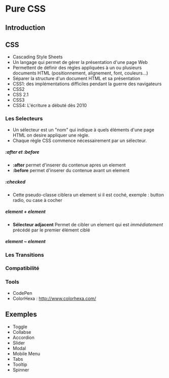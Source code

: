 # Pure CSS

## Introduction

## CSS
- Cascading Style Sheets
- Un langage qui permet de gérer la présentation d'une page Web
- Permettent de définir des règles appliquées à un ou plusieurs documents HTML (positionnement, alignement, font, couleurs...)
- Séparer la structure d'un document HTML et sa présentation
- CSS1: des implémentations difficiles pendant la guerre des navigateurs
- CSS2
- CSS 2.1
- CSS3
- CSS4: L'écriture a débuté dès 2010

### Les Selecteurs

- Un sélecteur est un "nom" qui indique à quels éléments d'une page HTML on desire appliquer une règle.
- Chaque règle CSS commence nécessairement par un sélecteur.

##### :after et :before

- **:after** permet d'inserer du contenue apres un element
- **:before** permet d'inserer du contenue avant un element

##### :checked

- Cette pseudo-classe ciblera un element si il est coché, exemple : button radio, ou case à cocher

##### element + element

- **Sélecteur adjacent** Permet de cibler un element qui est *immédiatement* précédé par le premier élément ciblé

##### element ~ element

### Les Transitions

### Compatibilité

### Tools
- CodePen
- ColorHexa : http://www.colorhexa.com/

## Exemples
- Toggle
- Collabse
- Accordion
- Slider
- Modal
- Mobile Menu
- Tabs
- Tooltip
- Spinner
